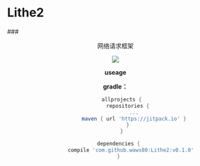 # Lithe2

###<center>网络请求框架

[![](https://jitpack.io/v/waws80/Lithe2.svg)](https://jitpack.io/#waws80/Lithe2)

<strong>useage</strong>

<strong>gradle：</strong>
```gradle
	allprojects {
		repositories {
			...
			maven { url 'https://jitpack.io' }
		}
	}
  ```
  ```gradle
  	dependencies {
	        compile 'com.github.waws80:Lithe2:v0.1.0'
	}
  ```

